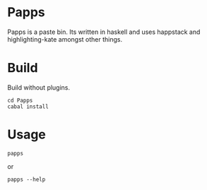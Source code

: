 Papps
=======================

Papps is a paste bin. Its written in haskell and uses happstack and
highlighting-kate amongst other things. 

Build
================
Build without plugins.

    cd Papps
    cabal install

Usage
================

    papps

or

    papps --help



